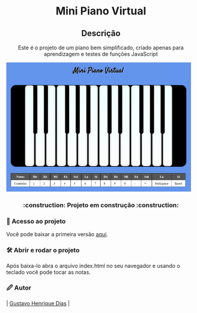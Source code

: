 <h1 align="center"> Mini Piano Virtual </h1>
<h2 align="center"> Descrição </h2>
<p align="center">Este é o projeto de um piano bem simplificado, criado apenas para aprendizagem e testes de funções JavaScript</p>


![Imagem de um piano virtual](https://github.com/GHenrk/mini-piano-virtual/blob/master/imagens/imagemReadme.png?raw=true)

<h3 align="center"> 
    :construction:  Projeto em construção  :construction:
</h3>

### 📁 Acesso ao projeto

Você pode baixar a primeira versão [aqui](https://github.com/GHenrk/mini-piano-virtual/archive/refs/tags/v0.1.0.zip). 

### 🛠️ Abrir e rodar o projeto

Após baixa-lo abra o arquivo index.html no seu navegador e usando o teclado você pode tocar as notas. 


###  🖉 Autor

| [Gustavo Henrique Dias](https://github.com/GHenrk) | 
